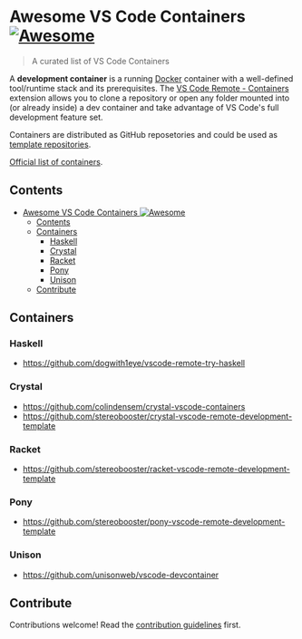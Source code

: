 # Awesome VS Code Containers [![Awesome](https://awesome.re/badge.svg)](https://awesome.re)

> A curated list of VS Code Containers

A **development container** is a running [Docker](https://www.docker.com) container with a well-defined tool/runtime stack and its prerequisites. The [VS Code Remote - Containers](https://aka.ms/vscode-remote/download/containers) extension allows you to clone a repository or open any folder mounted into (or already inside) a dev container and take advantage of VS Code's full development feature set.

Containers are distributed as GitHub reposetories and could be used as [template repositories](https://docs.github.com/en/free-pro-team@latest/github/creating-cloning-and-archiving-repositories/creating-a-template-repository).

[Official list of containers](https://github.com/microsoft/vscode-dev-containers/tree/master/containers).

## Contents

<!-- START doctoc generated TOC please keep comment here to allow auto update -->
<!-- DON'T EDIT THIS SECTION, INSTEAD RE-RUN doctoc TO UPDATE -->

- [Awesome VS Code Containers ![Awesome](https://awesome.re)](#awesome-vs-code-containers-)
  - [Contents](#contents)
  - [Containers](#containers)
    - [Haskell](#haskell)
    - [Crystal](#crystal)
    - [Racket](#racket)
    - [Pony](#pony)
    - [Unison](#unison)
  - [Contribute](#contribute)

<!-- END doctoc generated TOC please keep comment here to allow auto update -->

## Containers

### Haskell

- https://github.com/dogwith1eye/vscode-remote-try-haskell

### Crystal

- https://github.com/colindensem/crystal-vscode-containers
- https://github.com/stereobooster/crystal-vscode-remote-development-template

### Racket

- https://github.com/stereobooster/racket-vscode-remote-development-template

### Pony

- https://github.com/stereobooster/pony-vscode-remote-development-template

### Unison

- https://github.com/unisonweb/vscode-devcontainer

## Contribute

Contributions welcome! Read the [contribution guidelines](contributing.md) first.

